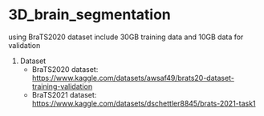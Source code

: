 # 3D_brain_segmentation
using BraTS2020 dataset include 30GB training data and 10GB data for validation

1. Dataset
   - BraTS2020 dataset: https://www.kaggle.com/datasets/awsaf49/brats20-dataset-training-validation
   - BraTS2021 dataset: https://www.kaggle.com/datasets/dschettler8845/brats-2021-task1 


